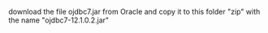 download the file ojdbc7.jar from Oracle and copy it to this folder "zip" with the name "ojdbc7-12.1.0.2.jar"